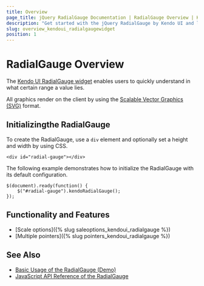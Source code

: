 ```yaml
---
title: Overview
page_title: jQuery RadialGauge Documentation | RadialGauge Overview | Kendo UI
description: "Get started with the jQuery RadialGauge by Kendo UI and learn how to create, initialize, and enable the widget."
slug: overview_kendoui_radialgaugewidget
position: 1
---
```


# RadialGauge Overview

The [Kendo UI RadialGauge widget](https://demos.telerik.com/kendo-ui/radial-gauge/index) enables users to quickly understand in what certain range a value lies.

All graphics render on the client by using the [Scalable Vector Graphics (SVG)](https://en.wikipedia.org/wiki/Scalable_Vector_Graphics) format.

## Initializingthe RadialGauge

To create the RadialGauge, use a `div` element and optionally set a height and width by using CSS.

    <div id="radial-gauge"></div>

The following example demonstrates how to initialize the RadialGauge with its default configuration.

	$(document).ready(function() {
    	$("#radial-gauge").kendoRadialGauge();
   	});

## Functionality and Features

* [Scale options]({% slug saleoptions_kendoui_radialgauge %})
* [Multiple pointers]({% slug pointers_kendoui_radialgauge %})

## See Also

* [Basic Usage of the RadialGauge (Demo)](https://demos.telerik.com/kendo-ui/radial-gauge/index)
* [JavaScript API Reference of the RadialGauge](/api/javascript/dataviz/ui/radialgauge)
